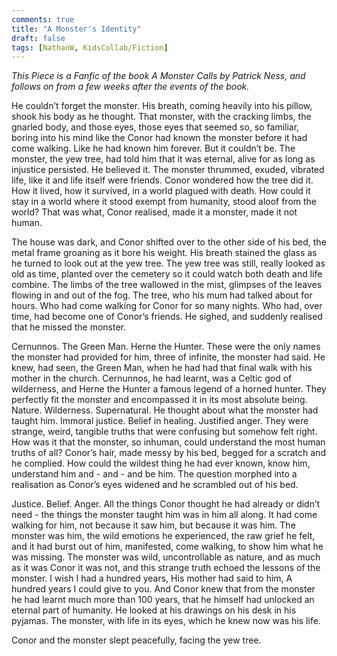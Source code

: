 ```yaml
---
comments: true
title: "A Monster's Identity"
draft: false
tags: [NathanW, KidsCollab/Fiction]
---
```

 
<i>This Piece is a Fanfic of the book A Monster Calls by Patrick Ness, and follows on from a few weeks after the events of the book.</i>

He couldn’t forget the monster. His breath, coming heavily into his pillow, shook his body as he thought. That monster, with the cracking limbs, the gnarled body, and those eyes, those eyes that seemed so, so familiar, boring into his mind like the Conor had known the monster before it had come walking. Like he had known him forever. But it couldn’t be. The monster, the yew tree, had told him that it was eternal, alive for as long as injustice persisted. He believed it. The monster thrummed, exuded, vibrated life, like it and life itself were friends. Conor wondered how the tree did it. How it lived, how it survived, in a world plagued with death. How could it stay in a world where it stood exempt from humanity, stood aloof from the world? That was what, Conor realised, made it a monster, made it not human.

The house was dark, and Conor shifted over to the other side of his bed, the metal frame groaning as it bore his weight. His breath stained the glass as he turned to look out at the yew tree. The yew tree was still, really looked as old as time, planted over the cemetery so it could watch both death and life combine. The limbs of the tree wallowed in the mist, glimpses of the leaves flowing in and out of the fog. The tree, who his mum had talked about for hours. Who had come walking for Conor for so many nights. Who had, over time, had become one of Conor’s friends. He sighed, and suddenly realised that he missed the monster.

Cernunnos. The Green Man. Herne the Hunter. These were the only names the monster had provided for him, three of infinite, the monster had said. He knew, had seen, the Green Man, when he had had that final walk with his mother in the church. Cernunnos, he had learnt, was a Celtic god of wilderness, and Herne the Hunter a famous legend of a horned hunter. They perfectly fit the monster and encompassed it in its most absolute being. Nature. Wilderness. Supernatural. He thought about what the monster had taught him. Immoral justice. Belief in healing. Justified anger. They were strange, weird, tangible truths that were confusing but somehow felt right. How was it that the monster, so inhuman, could understand the most human truths of all? Conor’s hair, made messy by his bed, begged for a scratch and he complied. How could the wildest thing he had ever known, know him, understand him and - and - and be him. The question morphed into a realisation as Conor’s eyes widened and he scrambled out of his bed.

Justice. Belief. Anger. All the things Conor thought he had already or didn’t need - the things the monster taught him was in him all along. It had come walking for him, not because it saw him, but because it was him. The monster was him, the wild emotions he experienced, the raw grief he felt, and it had burst out of him, manifested, come walking, to show him what he was missing. The monster was wild, uncontrollable as nature, and as much as it was Conor it was not, and this strange truth echoed the lessons of the monster. I wish I had a hundred years, His mother had said to him, A hundred years I could give to you. And Conor knew that from the monster he had learnt much more than 100 years, that he himself had unlocked an eternal part of humanity. He looked at his drawings on his desk in his pyjamas. The monster, with life in its eyes, which he knew now was his life.

Conor and the monster slept peacefully, facing the yew tree.
